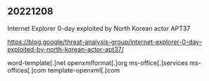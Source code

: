 
## 20221208

Internet Explorer 0-day exploited by North Korean actor APT37

https://blog.google/threat-analysis-group/internet-explorer-0-day-exploited-by-north-korean-actor-apt37/

word-template[.]net 
openxmlformat[.]org 
ms-office[.]services 
ms-offices[.]com 
template-openxml[.]com 
